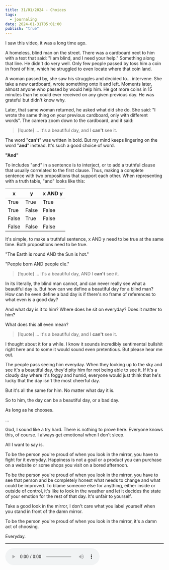 ```yaml
---
title: 31/01/2024 - Choices
tags:
  - journaling
date: 2024-01-31T05:01:00
publish: "true"
---
```

I saw this video, it was a long time ago.

A homeless, blind man on the street. There was a cardboard next to him with a text that said: "I am blind, and I need your help." Something along that line. He didn't do very well. Only few people passed by toss him a coin in front of him, which he struggled to even locate where that coin land. 

A woman passed by, she saw his struggles and decided to... intervene. She take a new cardboard, wrote something onto it and left. Moments later, almost anyone who passed by would help him. He got more coins in 15 minutes than he could ever received on any given previous day. He was grateful but didn't know why.

Later, that same woman returned, he asked what did she do. She said: "I wrote the same thing on your previous cardboard, only with different words". The camera zoom down to the cardboard, and it said:

>[!quote] ...
>It's a beautiful day, and I **can't** see it.

The word "**can't**" was written in bold. But my mind keeps lingering on the word "**and**" instead. It's such a good choice of word.

**"And"**

To includes "and" in a sentence is to interject, or to add a truthful clause that usually correlated to the first clause. Thus, making a complete sentence with two propositions that support each other. When representing with a truth table, "and" looks like this:

| x | y | x AND y |
| ---- | ---- | ---- |
| True | True | True |
| True | False | False |
| False | True | False |
| False | False | False |

It's simple, to make a truthful sentence, x AND y need to be true at the same time. Both propositions need to be true.

"The Earth is round AND the Sun is hot."

"People born AND people die."

>[!quote] ...
>It's a beautiful day, AND I **can't** see it.

In its literally, the blind man cannot, and can never really see what a beautiful day is. But how can we define a beautiful day for a blind man? How can he even define a bad day is if there's no frame of references to what even is a good day? 

And what day is it to him? Where does he sit on everyday? Does it matter to him? 

What does this all even mean?

>[!quote] ...
>It's a beautiful day, and I **can't** see it.

I thought about it for a while. I know it sounds incredibly sentimental bullshit right here and to some it would sound even pretentious. But please hear me out.

The people pass seeing him everyday. When they looking up to the sky and see it's a beautiful day, they'd pity him for not being able to see it. If it's a cloudy day where it's foggy and humid, everyone would just think that he's lucky that the day isn't the most cheerful day.

But it's all the same for him. No matter what day it is.

So to him, the day can be a beautiful day, or a bad day. 

As long as he chooses.

...

God, I sound like a try hard. There is nothing to prove here. Everyone knows this, of course. I always get emotional when I don't sleep.

All I want to say is. 

To be the person you're proud of when you look in the mirror, you have to fight for it everyday. Happiness is not a goal or a product you can purchase on a website or some shops you visit on a bored afternoon. 

To be the person you're proud of when you look in the mirror, you have to see that person and be completely honest what needs to change and what could be improved. To blame someone else for anything, either inside or outside of control, it's like to look in the weather and let it decides the state of your emotion for the rest of that day. It's unfair to yourself.

Take a good look in the mirror, I don't care what you label yourself when you stand in front of the damn mirror. 

To be the person you're proud of when you look in the mirror, it's a damn act of choosing.

Everyday.

-----------------

<audio src="_media/01 - Shaded Ray.mp3" controls></audio>

